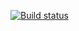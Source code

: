 [![Build status](https://ci.appveyor.com/api/projects/status/v27k4yngsvrhb39w?svg=true)](https://ci.appveyor.com/project/Valdemarovna/dnd-project)
